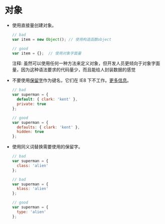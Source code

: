 # 对象

- 使用直接量创建对象。

  ```javascript
  // bad
  var item = new Object(); // 使用构造函数object

  // good
  var item = {};  // 使用对象字面量
  ```
  注释: 虽然可以使用任何一种方法来定义对象，但开发人员更倾向于对象字面量，因为这种语法要求的代码量少，而且能给人封装数据的感觉

- 不要使用[保留字](http://es5.github.io/#x7.6.1)作为键名，它们在 IE8 下不工作。[更多信息](https://github.com/airbnb/javascript/issues/61)。

  ```javascript
  // bad
  var superman = {
    default: { clark: 'kent' },
    private: true
  };

  // good
  var superman = {
    defaults: { clark: 'kent' },
    hidden: true
  };
  ```

- 使用同义词替换需要使用的保留字。

  ```javascript
  // bad
  var superman = {
    class: 'alien'
  };

  // bad
  var superman = {
    klass: 'alien'
  };

  // good
  var superman = {
    type: 'alien'
  };
  ```

